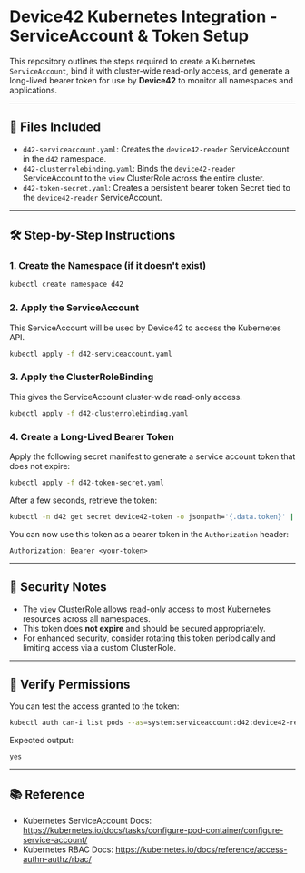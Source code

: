 # Device42 Kubernetes Integration - ServiceAccount & Token Setup

This repository outlines the steps required to create a Kubernetes `ServiceAccount`, bind it with cluster-wide read-only access, and generate a long-lived bearer token for use by **Device42** to monitor all namespaces and applications.

---

## 📁 Files Included

- `d42-serviceaccount.yaml`: Creates the `device42-reader` ServiceAccount in the `d42` namespace.
- `d42-clusterrolebinding.yaml`: Binds the `device42-reader` ServiceAccount to the `view` ClusterRole across the entire cluster.
- `d42-token-secret.yaml`: Creates a persistent bearer token Secret tied to the `device42-reader` ServiceAccount.

---

## 🛠️ Step-by-Step Instructions

### 1. Create the Namespace (if it doesn't exist)
```bash
kubectl create namespace d42
```

### 2. Apply the ServiceAccount
This ServiceAccount will be used by Device42 to access the Kubernetes API.
```bash
kubectl apply -f d42-serviceaccount.yaml
```

### 3. Apply the ClusterRoleBinding
This gives the ServiceAccount cluster-wide read-only access.
```bash
kubectl apply -f d42-clusterrolebinding.yaml
```

### 4. Create a Long-Lived Bearer Token
Apply the following secret manifest to generate a service account token that does not expire:
```bash
kubectl apply -f d42-token-secret.yaml
```

After a few seconds, retrieve the token:
```bash
kubectl -n d42 get secret device42-token -o jsonpath='{.data.token}' | base64 -d
```

You can now use this token as a bearer token in the `Authorization` header:
```
Authorization: Bearer <your-token>
```

---

## 🔐 Security Notes
- The `view` ClusterRole allows read-only access to most Kubernetes resources across all namespaces.
- This token does **not expire** and should be secured appropriately.
- For enhanced security, consider rotating this token periodically and limiting access via a custom ClusterRole.

---

## 🧪 Verify Permissions
You can test the access granted to the token:
```bash
kubectl auth can-i list pods --as=system:serviceaccount:d42:device42-reader --all-namespaces
```

Expected output:
```
yes
```

---

## 📚 Reference
- Kubernetes ServiceAccount Docs: https://kubernetes.io/docs/tasks/configure-pod-container/configure-service-account/
- Kubernetes RBAC Docs: https://kubernetes.io/docs/reference/access-authn-authz/rbac/